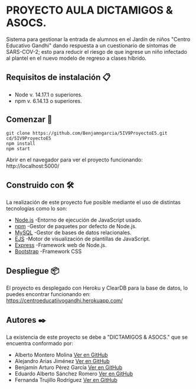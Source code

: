 # PROYECTO AULA DICTAMIGOS & ASOCS.
Sistema para gestionar la entrada de alumnos en el Jardín de niños "Centro Educativo Gandhi" dando respuesta a un cuestionario de síntomas de SARS-COV-2; esto para reducir el riesgo de que ingrese un niño infectado al plantel en el nuevo modelo de regreso a clases híbrido.
## Requisitos de instalación 📋
- Node v. 14.17.1 o superiores.
- npm v. 6.14.13 o superiores.
## Comenzar 🚀
```
git clone https://github.com/Benjamngarcia/5IV9ProyectoE5.git
cd/5IV9ProyectoE5
npm install
npm start
```
Abrir en el navegador para ver el proyecto funcionando: 
http://localhost:5000/
## Construido con 🛠️
La realización de este proyecto fue posible mediante el uso de distintas tecnologías como lo son:
- [Node.js](https://nodejs.org/es/) -Entorno de ejecución de JavaScript usado. 
- [npm](https://www.npmjs.com/) -Gestor de paquetes por defecto de Node.js.
- [MySQL](https://www.mysql.com/) -Gestor de bases de datos relacionales.
- [EJS](https://ejs.co/) -Motor de visualización de plantillas de JavaScript. 
- [Express](https://expressjs.com/es/) -Framework web de Node.js.
- [Bootstrap](https://getbootstrap.com/) -Framework CSS
## Despliegue 📦
El proyecto es desplegado con Heroku y ClearDB para la base de datos, lo puedes encontrar funcionando en: https://centroeducatiivogandhi.herokuapp.com/
## Autores ✒️
La existencia de este proyecto se debe a "DICTAMIGOS & ASOCS." que se encuentra conformado por:
- Alberto Montero Molina [Ver en GitHub](https://github.com/albertomonterom)
- Alejandro Arias Jiménez [Ver en GitHub](https://github.com/AriasCookie)
- Benjamín Arturo Pérez García [Ver en GitHub](https://github.com/Benjamngarcia)
- Eduardo Alberto Sánchez Romero [Ver en GitHub](https://github.com/EduardoAlberto001)
- Fernanda Trujillo Rodríguez [Ver en GitHub](https://github.com/TrujilloFernanda)

